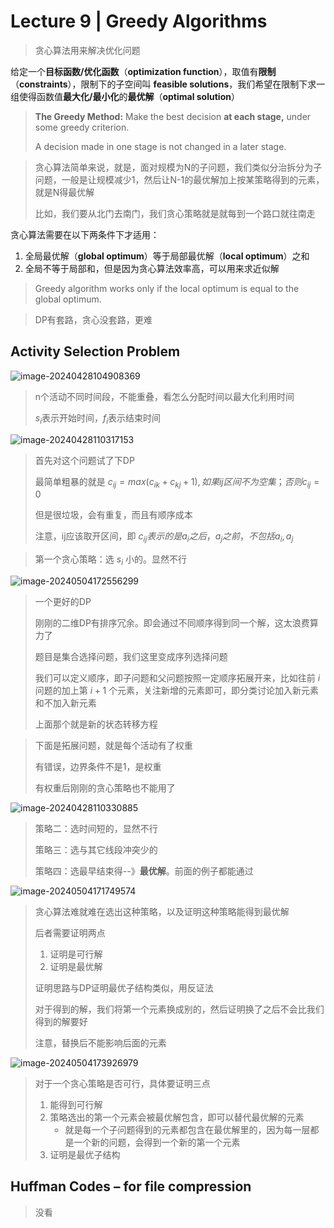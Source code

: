 # Lecture 9 | Greedy Algorithms

> 贪心算法用来解决优化问题

给定一个**目标函数/优化函数**（**optimization function**），取值有**限制**（**constraints**），限制下的子空间叫 **feasible solutions**，我们希望在限制下求一组使得函数值**最大化/最小化**的**最优解**（**optimal solution**）

> **The Greedy Method:** Make the best decision **at each stage,** under some greedy criterion.
>
> A decision made in one stage is not changed in a later stage.

> 贪心算法简单来说，就是，面对规模为N的子问题，我们类似分治拆分为子问题，一般是让规模减少1，然后让N-1的最优解加上按某策略得到的元素，就是N得最优解
>
> 比如，我们要从北门去南门，我们贪心策略就是就每到一个路口就往南走

贪心算法需要在以下两条件下才适用：

1. 全局最优解（**global optimum**）等于局部最优解（**local optimum**）之和
2. 全局不等于局部和，但是因为贪心算法效率高，可以用来求近似解

> Greedy algorithm works only if the local optimum is equal to the global optimum.
>

> DP有套路，贪心没套路，更难

## Activity Selection Problem 

![image-20240428104908369](https://raw.githubusercontent.com/RimLutienpeist/image-hosting/main/image-20240428104908369.png)

> n个活动不同时间段，不能重叠，看怎么分配时间以最大化利用时间
>
> $s_i$表示开始时间，$f_i$表示结束时间

![image-20240428110317153](https://raw.githubusercontent.com/RimLutienpeist/image-hosting/main/image-20240428110317153.png)

> 首先对这个问题试了下DP
>
> 最简单粗暴的就是 $c_{ij}=max(c_{ik}+c_{kj}+1), 如果ij区间不为空集；否则c_{ij} =0$
>
> 但是很垃圾，会有重复，而且有顺序成本
>
> 注意，ij应该取开区间，即 $c_{ij}表示的是a_i之后，a_j之前，不包括a_i, a_j$

> 第一个贪心策略：选 $s_i$ 小的。显然不行

![image-20240504172556299](https://raw.githubusercontent.com/RimLutienpeist/image-hosting/main/image-20240504172556299.png)

> 一个更好的DP
>
> 刚刚的二维DP有排序冗余。即会通过不同顺序得到同一个解，这太浪费算力了
>
> 题目是集合选择问题，我们这里变成序列选择问题
>
> 我们可以定义顺序，即子问题和父问题按照一定顺序拓展开来，比如往前 $i$ 问题的加上第 $i+1$ 个元素，关注新增的元素即可，即分类讨论加入新元素和不加入新元素
>
> 上面那个就是新的状态转移方程

> 下面是拓展问题，就是每个活动有了权重
>
> 有错误，边界条件不是1，是权重
>
> 有权重后刚刚的贪心策略也不能用了

![image-20240428110330885](https://raw.githubusercontent.com/RimLutienpeist/image-hosting/main/image-20240428110330885.png)

> 策略二：选时间短的，显然不行
>
> 策略三：选与其它线段冲突少的
>
> 策略四：选最早结束得--》**最优解**。前面的例子都能通过

![image-20240504171749574](https://raw.githubusercontent.com/RimLutienpeist/image-hosting/main/image-20240504171749574.png)

> 贪心算法难就难在选出这种策略，以及证明这种策略能得到最优解
>
> 后者需要证明两点
>
> 1. 证明是可行解
> 2. 证明是最优解
>
> 证明思路与DP证明最优子结构类似，用反证法
>
> 对于得到的解，我们将第一个元素换成别的，然后证明换了之后不会比我们得到的解要好
>
> 注意，替换后不能影响后面的元素

![image-20240504173926979](https://raw.githubusercontent.com/RimLutienpeist/image-hosting/main/image-20240504173926979.png)

> 对于一个贪心策略是否可行，具体要证明三点
>
> 1. 能得到可行解
> 2. 策略选出的第一个元素会被最优解包含，即可以替代最优解的元素
>    - 就是每一个子问题得到的元素都包含在最优解里的，因为每一层都是一个新的问题，会得到一个新的第一个元素
> 3. 证明是最优子结构

## Huffman Codes – for file compression

> 没看